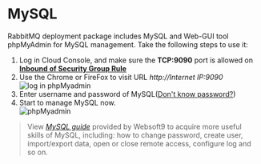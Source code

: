 # MySQL

RabbitMQ deployment package includes MySQL and Web-GUI tool phpMyAdmin for MySQL management. Take the following steps to use it:

1. Log in Cloud Console, and make sure the **TCP:9090** port is allowed on **[Inbound of Security Group Rule](https://support.websoft9.com/docs/faq/tech-instance.html)**
2. Use the Chrome or FireFox to visit URL *http://Internet IP:9090*  
  ![log in phpMyadmin](https://libs.websoft9.com/Websoft9/DocsPicture/en/mysql/mysql-login-websoft9.png)
3. Enter username and password of MySQL([Don't know password?](/stack-accounts.md))  
4. Start to manage MySQL now.  
  ![phpMyadmin](https://libs.websoft9.com/Websoft9/DocsPicture/en/phpmyadmin/phpmyadmin-createdb-websoft9.png)

> View *[MySQL guide](https://support.websoft9.com/docs/mysql/admin-phpmyadmin.html)* provided by Websoft9 to acquire more useful skills of MySQL, including: how to change password, create user, import/export data, open or close remote access, configure log and so on.
